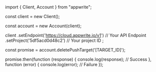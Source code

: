 import { Client,  Account } from "appwrite";

const client = new Client();

const account = new Account(client);

client
    .setEndpoint('https://cloud.appwrite.io/v1') // Your API Endpoint
    .setProject('5df5acd0d48c2') // Your project ID
;

const promise = account.deletePushTarget('[TARGET_ID]');

promise.then(function (response) {
    console.log(response); // Success
}, function (error) {
    console.log(error); // Failure
});